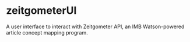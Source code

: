 # zeitgometerUI
A user interface to interact with Zeitgometer API, an IMB Watson-powered article concept mapping program.
